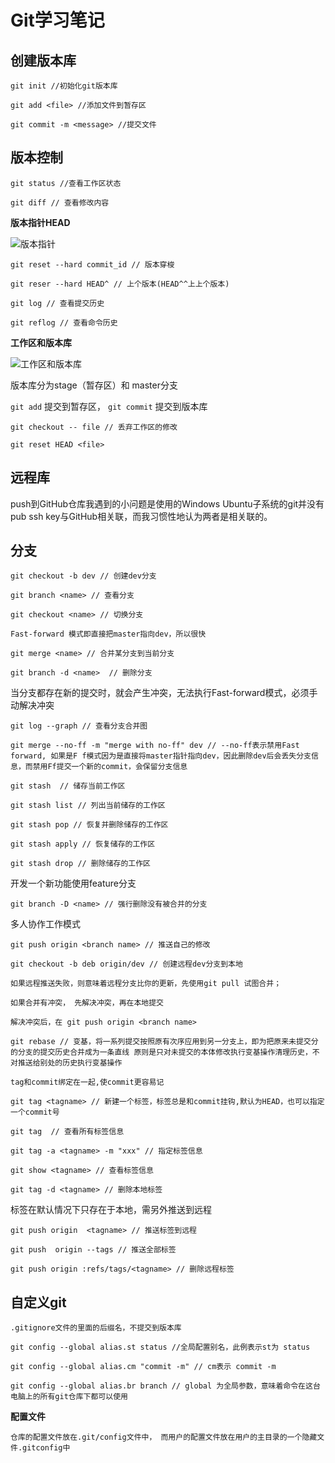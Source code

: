 # Git学习笔记

## 创建版本库

`git init //初始化git版本库`

`git add <file> //添加文件到暂存区`

`git commit -m <message> //提交文件`

## 版本控制

`git status //查看工作区状态`

`git diff // 查看修改内容`

**版本指针HEAD**

![版本指针](https://cdn.liaoxuefeng.com/cdn/files/attachments/001384907584977fc9d4b96c99f4b5f8e448fbd8589d0b2000/0)

`git reset --hard commit_id // 版本穿梭`

`git reser --hard HEAD^ // 上个版本(HEAD^^上上个版本)`

`git log // 查看提交历史`

`git reflog // 查看命令历史`

**工作区和版本库**

![工作区和版本库](https://cdn.liaoxuefeng.com/cdn/files/attachments/001384907720458e56751df1c474485b697575073c40ae9000/0)

版本库分为stage（暂存区）和 master分支

`git add` 提交到暂存区， `git commit` 提交到版本库

`git checkout -- file // 丢弃工作区的修改`

`git reset HEAD <file>`

## 远程库

push到GitHub仓库我遇到的小问题是使用的Windows Ubuntu子系统的git并没有pub ssh key与GitHub相关联，而我习惯性地认为两者是相关联的。

## 分支

`git checkout -b dev // 创建dev分支`

`git branch <name> // 查看分支`

`git checkout <name> // 切换分支`

`Fast-forward 模式即直接把master指向dev，所以很快`

`git merge <name> // 合并某分支到当前分支`

`git branch -d <name>  // 删除分支`

当分支都存在新的提交时，就会产生冲突，无法执行Fast-forward模式，必须手动解决冲突

`git log --graph // 查看分支合并图`

`git merge --no-ff -m "merge with no-ff" dev // --no-ff表示禁用Fast forward, 如果是F f模式因为是直接将master指针指向dev，因此删除dev后会丢失分支信息，而禁用Ff提交一个新的commit，会保留分支信息`

`git stash  // 储存当前工作区`

`git stash list // 列出当前储存的工作区`

`git stash pop // 恢复并删除储存的工作区`

`git stash apply // 恢复储存的工作区`

`git stash drop // 删除储存的工作区`

开发一个新功能使用feature分支

`git branch -D <name> // 强行删除没有被合并的分支`

多人协作工作模式

`git push origin <branch name> // 推送自己的修改`

`git checkout -b deb origin/dev // 创建远程dev分支到本地`

`如果远程推送失败，则意味着远程分支比你的更新，先使用git pull 试图合并；`

`如果合并有冲突， 先解决冲突，再在本地提交`

`解决冲突后，在 git push origin <branch name>`

`git rebase // 变基，将一系列提交按照原有次序应用到另一分支上，即为把原来未提交分的分支的提交历史合并成为一条直线 原则是只对未提交的本体修改执行变基操作清理历史，不对推送给别处的历史执行变基操作`

`tag和commit绑定在一起,使commit更容易记`

`git tag <tagname> // 新建一个标签，标签总是和commit挂钩,默认为HEAD，也可以指定一个commit号`

`git tag  // 查看所有标签信息`

`git tag -a <tagname> -m "xxx" // 指定标签信息`

`git show <tagname> // 查看标签信息`

`git tag -d <tagname> // 删除本地标签`

标签在默认情况下只存在于本地，需另外推送到远程

`git push origin  <tagname> // 推送标签到远程`

`git push  origin --tags // 推送全部标签`

`git push origin :refs/tags/<tagname> // 删除远程标签`

## 自定义git

`.gitignore文件的里面的后缀名，不提交到版本库`

`git config --global alias.st status //全局配置别名，此例表示st为 status`

`git config --global alias.cm "commit -m" // cm表示 commit -m `

`git config --global alias.br branch // global 为全局参数，意味着命令在这台电脑上的所有git仓库下都可以使用`

**配置文件**

`仓库的配置文件放在.git/config文件中， 而用户的配置文件放在用户的主目录的一个隐藏文件.gitconfig中`



